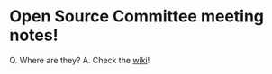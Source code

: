 # Open Source Committee meeting notes!

Q. Where are they?
A. Check the [wiki](https://github.com/amiaopensource/committeemeetingnotes/wiki)!